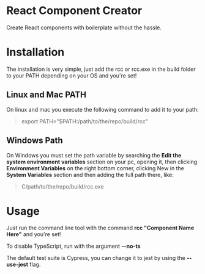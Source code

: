 # React Component Creator

Create React components with boilerplate without the hassle.

# Installation

The installation is very simple, just add the rcc or rcc.exe in the build folder to your PATH
depending on your OS and you're set!

## Linux and Mac PATH

On linux and mac you execute the following command to add it to your path:

> export PATH="$PATH:/path/to/the/repo/build/rcc"

## Windows Path

On Windows you must set the path variable by searching the **Edit the system environment variables**
section on your pc, opening it, then clicking **Environment Variables** on the right bottom corner,
clicking New in the **System Variables** section and then adding the full path there, like:

> C/path/to/the/repo/build/rcc.exe

# Usage

Just run the command line tool with the command **rcc "Component Name Here"** and you're set!

To disable TypeScript, run with the argument **--no-ts**

The default test suite is Cypress, you can change it to jest by using the **--use-jest** flag.
